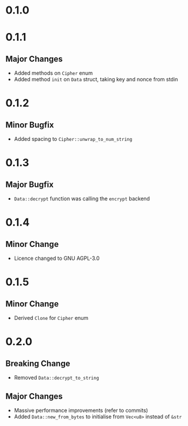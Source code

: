 # 0.1.0

# 0.1.1
## Major Changes
* Added methods on `Cipher` enum
* Added method `init` on `Data` struct, taking key and nonce from stdin

# 0.1.2
## Minor Bugfix
* Added spacing to `Cipher::unwrap_to_num_string`

# 0.1.3
## Major Bugfix
* `Data::decrypt` function was calling the `encrypt` backend

# 0.1.4
## Minor Change
* Licence changed to GNU AGPL-3.0

# 0.1.5
## Minor Change
* Derived `Clone` for `Cipher` enum

# 0.2.0
## Breaking Change
* Removed `Data::decrypt_to_string`
## Major Changes
* Massive performance improvements (refer to commits)
* Added `Data::new_from_bytes` to initialise from `Vec<u8>` instead of `&str`